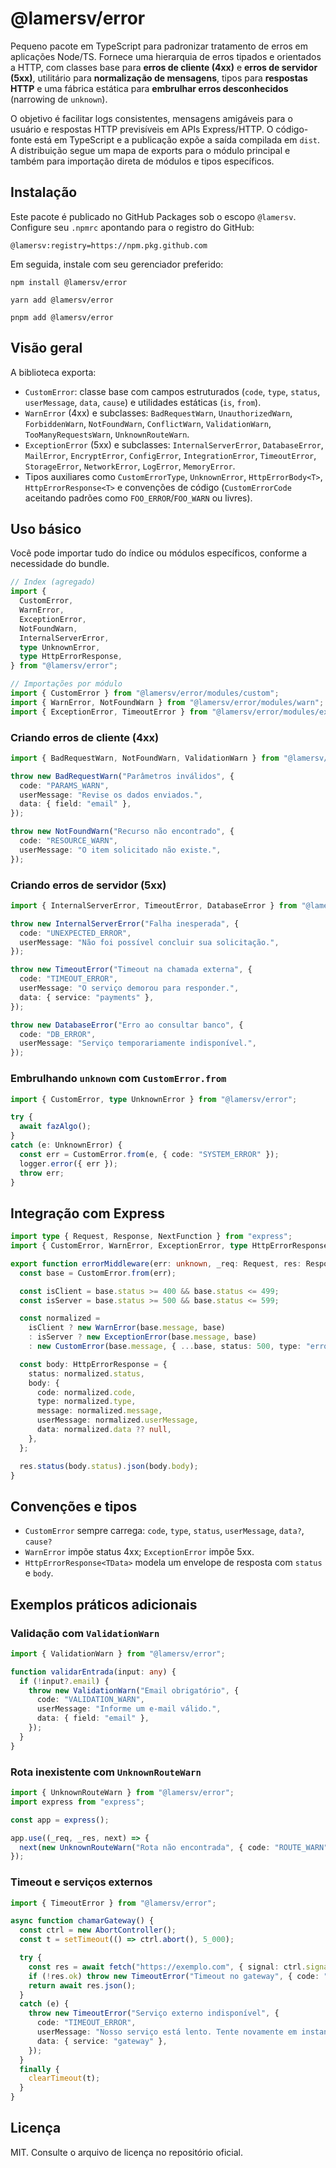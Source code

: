 # @lamersv/error

Pequeno pacote em TypeScript para padronizar tratamento de erros em aplicações Node/TS. Fornece uma hierarquia de erros tipados e orientados a HTTP, com classes base para **erros de cliente (4xx)** e **erros de servidor (5xx)**, utilitário para **normalização de mensagens**, tipos para **respostas HTTP** e uma fábrica estática para **embrulhar erros desconhecidos** (narrowing de `unknown`).

O objetivo é facilitar logs consistentes, mensagens amigáveis para o usuário e respostas HTTP previsíveis em APIs Express/HTTP. O código-fonte está em TypeScript e a publicação expõe a saída compilada em `dist`. A distribuição segue um mapa de exports para o módulo principal e também para importação direta de módulos e tipos específicos.

## Instalação

Este pacote é publicado no GitHub Packages sob o escopo `@lamersv`. Configure seu `.npmrc` apontando para o registro do GitHub:

```
@lamersv:registry=https://npm.pkg.github.com
```

Em seguida, instale com seu gerenciador preferido:

```
npm install @lamersv/error
```

```
yarn add @lamersv/error
```

```
pnpm add @lamersv/error
```

## Visão geral

A biblioteca exporta:

- `CustomError`: classe base com campos estruturados (`code`, `type`, `status`, `userMessage`, `data`, `cause`) e utilidades estáticas (`is`, `from`).
- `WarnError` (4xx) e subclasses: `BadRequestWarn`, `UnauthorizedWarn`, `ForbiddenWarn`, `NotFoundWarn`, `ConflictWarn`, `ValidationWarn`, `TooManyRequestsWarn`, `UnknownRouteWarn`.
- `ExceptionError` (5xx) e subclasses: `InternalServerError`, `DatabaseError`, `MailError`, `EncryptError`, `ConfigError`, `IntegrationError`, `TimeoutError`, `StorageError`, `NetworkError`, `LogError`, `MemoryError`.
- Tipos auxiliares como `CustomErrorType`, `UnknownError`, `HttpErrorBody<T>`, `HttpErrorResponse<T>` e convenções de código (`CustomErrorCode` aceitando padrões como `FOO_ERROR`/`FOO_WARN` ou livres).

## Uso básico

Você pode importar tudo do índice ou módulos específicos, conforme a necessidade do bundle.

```ts
// Index (agregado)
import {
  CustomError,
  WarnError,
  ExceptionError,
  NotFoundWarn,
  InternalServerError,
  type UnknownError,
  type HttpErrorResponse,
} from "@lamersv/error";

// Importações por módulo
import { CustomError } from "@lamersv/error/modules/custom";
import { WarnError, NotFoundWarn } from "@lamersv/error/modules/warn";
import { ExceptionError, TimeoutError } from "@lamersv/error/modules/exception";
```

### Criando erros de cliente (4xx)

```ts
import { BadRequestWarn, NotFoundWarn, ValidationWarn } from "@lamersv/error";

throw new BadRequestWarn("Parâmetros inválidos", {
  code: "PARAMS_WARN",
  userMessage: "Revise os dados enviados.",
  data: { field: "email" },
});

throw new NotFoundWarn("Recurso não encontrado", {
  code: "RESOURCE_WARN",
  userMessage: "O item solicitado não existe.",
});
```

### Criando erros de servidor (5xx)

```ts
import { InternalServerError, TimeoutError, DatabaseError } from "@lamersv/error";

throw new InternalServerError("Falha inesperada", {
  code: "UNEXPECTED_ERROR",
  userMessage: "Não foi possível concluir sua solicitação.",
});

throw new TimeoutError("Timeout na chamada externa", {
  code: "TIMEOUT_ERROR",
  userMessage: "O serviço demorou para responder.",
  data: { service: "payments" },
});

throw new DatabaseError("Erro ao consultar banco", {
  code: "DB_ERROR",
  userMessage: "Serviço temporariamente indisponível.",
});
```

### Embrulhando `unknown` com `CustomError.from`

```ts
import { CustomError, type UnknownError } from "@lamersv/error";

try {
  await fazAlgo();
} 
catch (e: UnknownError) {
  const err = CustomError.from(e, { code: "SYSTEM_ERROR" });
  logger.error({ err });
  throw err;
}
```

## Integração com Express

```ts
import type { Request, Response, NextFunction } from "express";
import { CustomError, WarnError, ExceptionError, type HttpErrorResponse } from "@lamersv/error";

export function errorMiddleware(err: unknown, _req: Request, res: Response, _next: NextFunction) {
  const base = CustomError.from(err);

  const isClient = base.status >= 400 && base.status <= 499;
  const isServer = base.status >= 500 && base.status <= 599;

  const normalized =
    isClient ? new WarnError(base.message, base)
    : isServer ? new ExceptionError(base.message, base)
    : new CustomError(base.message, { ...base, status: 500, type: "error", code: "SYSTEM_ERROR" });

  const body: HttpErrorResponse = {
    status: normalized.status,
    body: {
      code: normalized.code,
      type: normalized.type,
      message: normalized.message,
      userMessage: normalized.userMessage,
      data: normalized.data ?? null,
    },
  };

  res.status(body.status).json(body.body);
}
```

## Convenções e tipos

- `CustomError` sempre carrega: `code`, `type`, `status`, `userMessage`, `data?`, `cause?`  
- `WarnError` impõe status 4xx; `ExceptionError` impõe 5xx.  
- `HttpErrorResponse<TData>` modela um envelope de resposta com `status` e `body`.  

## Exemplos práticos adicionais

### Validação com `ValidationWarn`

```ts
import { ValidationWarn } from "@lamersv/error";

function validarEntrada(input: any) {
  if (!input?.email) {
    throw new ValidationWarn("Email obrigatório", {
      code: "VALIDATION_WARN",
      userMessage: "Informe um e-mail válido.",
      data: { field: "email" },
    });
  }
}
```

### Rota inexistente com `UnknownRouteWarn`

```ts
import { UnknownRouteWarn } from "@lamersv/error";
import express from "express";

const app = express();

app.use((_req, _res, next) => {
  next(new UnknownRouteWarn("Rota não encontrada", { code: "ROUTE_WARN" }));
});
```

### Timeout e serviços externos

```ts
import { TimeoutError } from "@lamersv/error";

async function chamarGateway() {
  const ctrl = new AbortController();
  const t = setTimeout(() => ctrl.abort(), 5_000);

  try {
    const res = await fetch("https://exemplo.com", { signal: ctrl.signal });
    if (!res.ok) throw new TimeoutError("Timeout no gateway", { code: "TIMEOUT_ERROR" });
    return await res.json();
  } 
  catch (e) {
    throw new TimeoutError("Serviço externo indisponível", {
      code: "TIMEOUT_ERROR",
      userMessage: "Nosso serviço está lento. Tente novamente em instantes.",
      data: { service: "gateway" },
    });
  } 
  finally {
    clearTimeout(t);
  }
}
```

## Licença

MIT. Consulte o arquivo de licença no repositório oficial.
